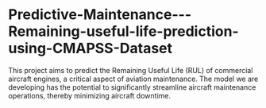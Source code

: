 # Predictive-Maintenance---Remaining-useful-life-prediction-using-CMAPSS-Dataset
This project aims to predict the Remaining Useful Life (RUL) of commercial aircraft engines, a critical aspect of aviation maintenance. The model we are developing has the potential to significantly streamline aircraft maintenance operations, thereby minimizing aircraft downtime.
